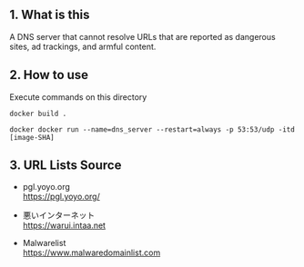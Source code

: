 ## 1. What is this
A DNS server that cannot resolve URLs that are reported as dangerous sites, ad trackings, and armful content.

## 2. How to use
Execute commands on this directory
```
docker build .

docker docker run --name=dns_server --restart=always -p 53:53/udp -itd [image-SHA]
```

## 3. URL Lists Source

* pgl.yoyo.org  
https://pgl.yoyo.org/

* 悪いインターネット  
https://warui.intaa.net

* Malwarelist  
https://www.malwaredomainlist.com
